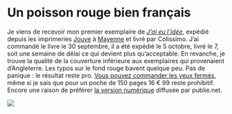 # Un poisson rouge bien français

Je viens de recevoir mon premier exemplaire de [*J’ai eu l’idée*](https://tcrouzet.com/id/), expédié depuis les imprimeries [Jouve](http://www.jouve.fr/) à [Mayenne](http://www.jouve.fr/images/stories/jouve/swf/plans/plan_acces_mayenne.jpg) et livré par Colissimo. J’ai commandé le livre le 30 septembre, il a été expédié le 5 octobre, livré le 7, soit une semaine de délai ce qui devient plus qu’acceptable. En revanche, je trouve la qualité de la couverture inférieure aux exemplaires qui provenaient d’Angleterre. Les typos sur le fond rouge bavent quelque peu. Pas de panique : le résultat reste pro. [Vous pouvez commander les yeux fermés](http://www.lulu.com/product/couverture-souple/jai-eu-lid%C3%A9e/12923344), même si je sais que pour un poche de 150 pages 16 € 99 reste prohibitif. Encore une raison de préférer [la version numérique](http://www.publie.net/fr/ebook/9782814503199/j-ai-eu-l-id%C3%A9e) diffusée par publie.net.

![](https://tcrouzet.com/images_tc/2010/10/lulu.jpg)